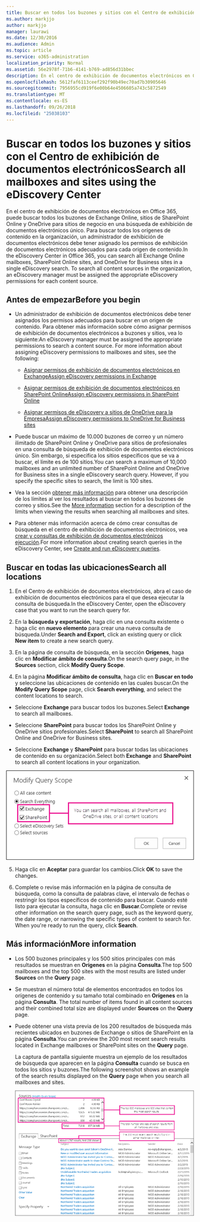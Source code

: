 ```yaml
---
title: Buscar en todos los buzones y sitios con el Centro de exhibición de documentos electrónicos
ms.author: markjjo
author: markjjo
manager: laurawi
ms.date: 12/30/2016
ms.audience: Admin
ms.topic: article
ms.service: o365-administration
localization_priority: Normal
ms.assetid: 56e2978f-71b6-4141-b769-ad856d31bbec
description: En el centro de exhibición de documentos electrónicos en Office 365, puede buscar todos los buzones de Exchange Online, sitios de SharePoint Online y OneDrive para sitios de negocio en una búsqueda de exhibición de documentos electrónicos único. Para buscar todos los orígenes de contenido en la organización, un administrador de exhibición de documentos electrónicos debe tener asignado los permisos de exhibición de documentos electrónicos adecuados para cada origen de contenido.
ms.openlocfilehash: 5612faf6113ceef292f90b49ec70ad7b30905646
ms.sourcegitcommit: 7956955cd919f6e00b64e4506605a743c5872549
ms.translationtype: MT
ms.contentlocale: es-ES
ms.lasthandoff: 09/26/2018
ms.locfileid: "25038103"
---
```

# <a name="search-all-mailboxes-and-sites-using-the-ediscovery-center"></a><span data-ttu-id="aeb1c-104">Buscar en todos los buzones y sitios con el Centro de exhibición de documentos electrónicos</span><span class="sxs-lookup"><span data-stu-id="aeb1c-104">Search all mailboxes and sites using the eDiscovery Center</span></span>

<span data-ttu-id="aeb1c-p102">En el centro de exhibición de documentos electrónicos en Office 365, puede buscar todos los buzones de Exchange Online, sitios de SharePoint Online y OneDrive para sitios de negocio en una búsqueda de exhibición de documentos electrónicos único. Para buscar todos los orígenes de contenido en la organización, un administrador de exhibición de documentos electrónicos debe tener asignado los permisos de exhibición de documentos electrónicos adecuados para cada origen de contenido.</span><span class="sxs-lookup"><span data-stu-id="aeb1c-p102">In the eDiscovery Center in Office 365, you can search all Exchange Online mailboxes, SharePoint Online sites, and OneDrive for Business sites in a single eDiscovery search. To search all content sources in the organization, an eDiscovery manager must be assigned the appropriate eDiscovery permissions for each content source.</span></span> 
  
## <a name="before-you-begin"></a><span data-ttu-id="aeb1c-107">Antes de empezar</span><span class="sxs-lookup"><span data-stu-id="aeb1c-107">Before you begin</span></span>

- <span data-ttu-id="aeb1c-p103">Un administrador de exhibición de documentos electrónicos debe tener asignados los permisos adecuados para buscar en un origen de contenido. Para obtener más información sobre cómo asignar permisos de exhibición de documentos electrónicos a buzones y sitios, vea lo siguiente:</span><span class="sxs-lookup"><span data-stu-id="aeb1c-p103">An eDiscovery manager must be assigned the appropriate permissions to search a content source. For more information about assigning eDiscovery permissions to mailboxes and sites, see the following:</span></span> 
    
  - [<span data-ttu-id="aeb1c-110">Asignar permisos de exhibición de documentos electrónicos en Exchange</span><span class="sxs-lookup"><span data-stu-id="aeb1c-110">Assign eDiscovery permissions in Exchange</span></span>](https://go.microsoft.com/fwlink/p/?LinkId=526886)
    
  - [<span data-ttu-id="aeb1c-111">Asignar permisos de exhibición de documentos electrónicos en SharePoint Online</span><span class="sxs-lookup"><span data-stu-id="aeb1c-111">Assign eDiscovery permissions in SharePoint Online</span></span>](https://go.microsoft.com/fwlink/p/?LinkId=526885)
    
  - [<span data-ttu-id="aeb1c-112">Asignar permisos de eDiscovery a sitios de OneDrive para la Empresa</span><span class="sxs-lookup"><span data-stu-id="aeb1c-112">Assign eDiscovery permissions to OneDrive for Business sites</span></span>](assign-permissions-to-onedrive-for-business-sites.md)
    
- <span data-ttu-id="aeb1c-p104">Puede buscar un máximo de 10.000 buzones de correo y un número ilimitado de SharePoint Online y OneDrive para sitios de profesionales en una consulta de búsqueda de exhibición de documentos electrónicos único. Sin embargo, si especifica los sitios específicos que se va a buscar, el límite es de 100 sitios.</span><span class="sxs-lookup"><span data-stu-id="aeb1c-p104">You can search a maximum of 10,000 mailboxes and an unlimited number of SharePoint Online and OneDrive for Business sites in a single eDiscovery search query. However, if you specify the specific sites to search, the limit is 100 sites.</span></span>
    
- <span data-ttu-id="aeb1c-115">Vea la sección [obtener más información](search-all-mailboxes-and-sites-with-ediscovery.md#moreinfo) para obtener una descripción de los límites al ver los resultados al buscar en todos los buzones de correo y sitios.</span><span class="sxs-lookup"><span data-stu-id="aeb1c-115">See the [More information](search-all-mailboxes-and-sites-with-ediscovery.md#moreinfo) section for a description of the limits when viewing the results when searching all mailboxes and sites.</span></span> 
    
- <span data-ttu-id="aeb1c-116">Para obtener más información acerca de cómo crear consultas de búsqueda en el centro de exhibición de documentos electrónicos, vea [crear y consultas de exhibición de documentos electrónicos ejecución](https://go.microsoft.com/fwlink/p/?LinkID=404032).</span><span class="sxs-lookup"><span data-stu-id="aeb1c-116">For more information about creating search queries in the eDiscovery Center, see [Create and run eDiscovery queries](https://go.microsoft.com/fwlink/p/?LinkID=404032).</span></span>
    
## <a name="search-all-locations"></a><span data-ttu-id="aeb1c-117">Buscar en todas las ubicaciones</span><span class="sxs-lookup"><span data-stu-id="aeb1c-117">Search all locations</span></span>

1. <span data-ttu-id="aeb1c-118">En el Centro de exhibición de documentos electrónicos, abra el caso de exhibición de documentos electrónicos para el que desea ejecutar la consulta de búsqueda.</span><span class="sxs-lookup"><span data-stu-id="aeb1c-118">In the eDiscovery Center, open the eDiscovery case that you want to run the search query for.</span></span>
    
2. <span data-ttu-id="aeb1c-119">En la **búsqueda y exportación**, haga clic en una consulta existente o haga clic en **nuevo elemento** para crear una nueva consulta de búsqueda.</span><span class="sxs-lookup"><span data-stu-id="aeb1c-119">Under **Search and Export**, click an existing query or click **New item** to create a new search query.</span></span> 
    
3. <span data-ttu-id="aeb1c-120">En la página de consulta de búsqueda, en la sección **Orígenes**, haga clic en **Modificar ámbito de consulta**.</span><span class="sxs-lookup"><span data-stu-id="aeb1c-120">On the search query page, in the **Sources** section, click **Modify Query Scope**.</span></span>
    
4. <span data-ttu-id="aeb1c-121">En la página **Modificar ámbito de consulta**, haga clic en **Buscar en todo** y seleccione las ubicaciones de contenido en las cuales buscar.</span><span class="sxs-lookup"><span data-stu-id="aeb1c-121">On the **Modify Query Scope** page, click **Search everything**, and select the content locations to search.</span></span>
    
  - <span data-ttu-id="aeb1c-122">Seleccione **Exchange** para buscar todos los buzones.</span><span class="sxs-lookup"><span data-stu-id="aeb1c-122">Select **Exchange** to search all mailboxes.</span></span> 
    
  - <span data-ttu-id="aeb1c-123">Seleccione **SharePoint** para buscar todos los SharePoint Online y OneDrive sitios profesionales.</span><span class="sxs-lookup"><span data-stu-id="aeb1c-123">Select **SharePoint** to search all SharePoint Online and OneDrive for Business sites.</span></span> 
    
  - <span data-ttu-id="aeb1c-124">Seleccione **Exchange** y **SharePoint** para buscar todas las ubicaciones de contenido en su organización.</span><span class="sxs-lookup"><span data-stu-id="aeb1c-124">Select both **Exchange** and **SharePoint** to search all content locations in your organization.</span></span> 
    
![Buscar en todos los buzones de correo y sitios](media/e1f919ab-5596-43bb-a3c9-626cd41067b3.gif)
  
5. <span data-ttu-id="aeb1c-126">Haga clic en **Aceptar** para guardar los cambios.</span><span class="sxs-lookup"><span data-stu-id="aeb1c-126">Click **OK** to save the changes.</span></span> 
    
6. <span data-ttu-id="aeb1c-p105">Complete o revise más información en la página de consulta de búsqueda, como la consulta de palabras clave, el intervalo de fechas o restringir los tipos específicos de contenido para buscar. Cuando esté listo para ejecutar la consulta, haga clic en **Buscar**.</span><span class="sxs-lookup"><span data-stu-id="aeb1c-p105">Complete or revise other information on the search query page, such as the keyword query, the date range, or narrowing the specific types of content to search for. When you're ready to run the query, click **Search**.</span></span> 
    
## <a name="more-information"></a><span data-ttu-id="aeb1c-129">Más información</span><span class="sxs-lookup"><span data-stu-id="aeb1c-129">More information</span></span>
<span data-ttu-id="aeb1c-130"><a name="moreinfo"> </a></span><span class="sxs-lookup"><span data-stu-id="aeb1c-130"></span></span>

- <span data-ttu-id="aeb1c-131">Los 500 buzones principales y los 500 sitios principales con más resultados se muestran en **Orígenes** en la página **Consulta**.</span><span class="sxs-lookup"><span data-stu-id="aeb1c-131">The top 500 mailboxes and the top 500 sites with the most results are listed under **Sources** on the **Query** page.</span></span> 
    
- <span data-ttu-id="aeb1c-132">Se muestran el número total de elementos encontrados en todos los orígenes de contenido y su tamaño total combinado en **Orígenes** en la página **Consulta**. 
</span><span class="sxs-lookup"><span data-stu-id="aeb1c-132">The total number of items found in all content sources and their combined total size are displayed under **Sources** on the **Query** page.</span></span> 
    
- <span data-ttu-id="aeb1c-133">Puede obtener una vista previa de los 200 resultados de búsqueda más recientes ubicados en buzones de Exchange o sitios de SharePoint en la página **Consulta**.</span><span class="sxs-lookup"><span data-stu-id="aeb1c-133">You can preview the 200 most recent search results located in Exchange mailboxes or SharePoint sites on the **Query** page.</span></span> 
    
    <span data-ttu-id="aeb1c-134">La captura de pantalla siguiente muestra un ejemplo de los resultados de búsqueda que aparecen en la página **Consulta** cuando se busca en todos los sitios y buzones.</span><span class="sxs-lookup"><span data-stu-id="aeb1c-134">The following screenshot shows an example of the search results displayed on the **Query** page when you search all mailboxes and sites.</span></span> 
    
    ![Captura de pantalla de resultados al buscar en todas las ubicaciones](media/4bf430f6-41ab-4bf6-afa9-33c3f6fd8b16.gif)
  

